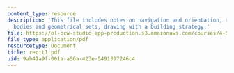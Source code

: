 ```yaml
---
content_type: resource
description: 'This file includes notes on navigation and orientation, organizing parts:
  bodies and geometrical sets, drawing with a building strategy.'
file: https://ol-ocw-studio-app-production.s3.amazonaws.com/courses/4-501-architectural-construction-and-computation-fall-2005/9ab41a9f061aa56a423e5491397246c4_recit1.pdf
file_type: application/pdf
resourcetype: Document
title: recit1.pdf
uid: 9ab41a9f-061a-a56a-423e-5491397246c4
---
```


